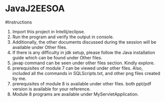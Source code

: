 # JavaJ2EESOA
#Instructions
1. Import this project in Intellij/eclipse.
2. Run the program and verify the output in console.
3. Additionally, the other documents discussed during the session will be available under Other files.
4. If there is any difficulty in jdk setup, please follow the Java installation guide which can be found under Other files.
5. javap command can be seen under other files section. Kindly explore.
6. prerequisites of module 7 can be viewed under other files. Also, included all the commands in SQLScripts.txt, and other png files created by me.
7. prerequisites of module 8 is available under other files. both ppt/pdf version is available for your reference.
8. Module 8 programs are available under MyServletApplication.
